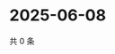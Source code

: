 # 2025-06-08

共 0 条

<!-- BEGIN ZHIHUQUESTIONS -->
<!-- 最后更新时间 Sun Jun 08 2025 14:15:59 GMT+0800 (China Standard Time) -->

<!-- END ZHIHUQUESTIONS -->
